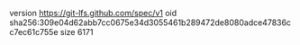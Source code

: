 version https://git-lfs.github.com/spec/v1
oid sha256:309e04d62abb7cc0675e34d3055461b289472de8080adce47836cc7ec61c755e
size 6171
